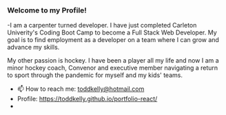 ### Welcome to my Profile!


-I am a carpenter turned developer. I have just completed Carleton Univerity's Coding Boot Camp to become a Full Stack Web Developer. 
My goal is to find employment as a developer on a team where I can grow and advance my skills.

My other passion is hockey. I have been a player all my life and now I am a minor hockey coach, Convenor and executive member navigating a return to sport through the pandemic for myself and my kids' teams.
- 📫 How to reach me: [toddkelly@hotmail.com](mailto:toddkelly@hotmail.com)
- Profile: https://toddkelly.github.io/portfolio-react/
- 



